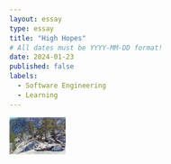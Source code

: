 ```yaml
---
layout: essay
type: essay
title: "High Hopes"
# All dates must be YYYY-MM-DD format!
date: 2024-01-23
published: false
labels:
  - Software Engineering
  - Learning
---
```


<img width="100px" class="rounded float-start pe-4" src="../img/highhopes/lake.jpg">

